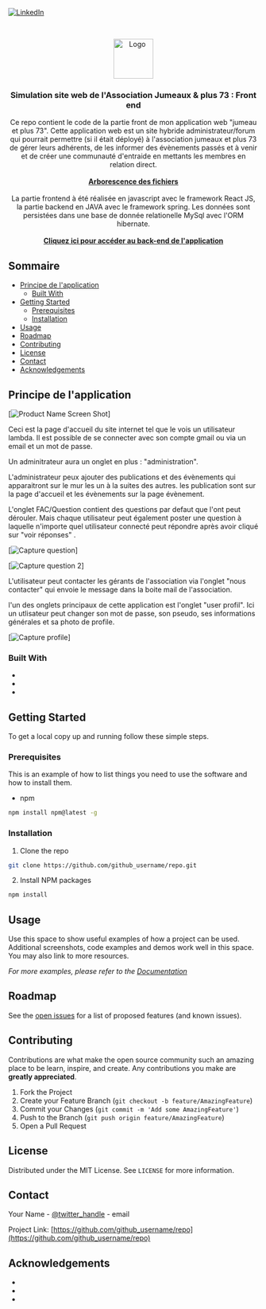 <!--
*** Thanks for checking out this README Template. If you have a suggestion that would
*** make this better, please fork the repo and create a pull request or simply open
*** an issue with the tag "enhancement".
*** Thanks again! Now go create something AMAZING! :D
***
***
***
*** To avoid retyping too much info. Do a search and replace for the following:
*** github_username, repo, twitter_handle, email
-->





<!-- PROJECT SHIELDS -->
<!--
*** I'm using markdown "reference style" links for readability.
*** Reference links are enclosed in brackets [ ] instead of parentheses ( ).
*** See the bottom of this document for the declaration of the reference variables
*** for contributors-url, forks-url, etc. This is an optional, concise syntax you may use.
*** https://www.markdownguide.org/basic-syntax/#reference-style-links
-->

[![LinkedIn][linkedin-shield]][linkedin-url]



<!-- PROJECT LOGO -->
<br />
<p align="center">
  <a href="https://github.com/bloodysysy73/J-P-Website_Front_End">
    <img src="public/images/logojp.jpg" alt="Logo" width="auto" height="80">
  </a>

  <h3 align="center">Simulation site web de l'Association Jumeaux & plus 73 : Front end</h3>

  <p align="center">
    Ce repo contient le code de la partie front de mon application web "jumeau et plus 73". Cette application web est un site hybride administrateur/forum qui pourrait permettre (si il était déployé) à l'association jumeaux et plus 73 de gérer leurs adhérents, de les informer des évènements passés et à venir et de créer une communauté d'entraide en mettants les membres en relation direct.
   <br />
    <br />
    <a href="https://github.com/bloodysysy73/J-P-Website_Front_End"><strong>Arborescence des fichiers</strong></a>
    <br />
  
  <br />
  La partie frontend à été réalisée en javascript avec le framework React JS, la partie backend en JAVA avec le framework spring. Les données sont persistées dans une base de donnée relationelle MySql avec l'ORM hibernate.<br /><br />
    <a href="https://github.com/bloodysysy73/J-P-Website_Back_End"><strong>Cliquez ici pour accéder au back-end de l'application</strong></a>
    <br />
</p>



<!-- TABLE OF CONTENTS -->
## Sommaire

* [Principe de l'application](#principe-de-lapplication)
  * [Built With](#built-with)
* [Getting Started](#getting-started)
  * [Prerequisites](#prerequisites)
  * [Installation](#installation)
* [Usage](#usage)
* [Roadmap](#roadmap)
* [Contributing](#contributing)
* [License](#license)
* [Contact](#contact)
* [Acknowledgements](#acknowledgements)



<!-- ABOUT THE PROJECT -->
## Principe de l'application

[![Product Name Screen Shot][product-screenshot]]

Ceci est la page d'accueil du site internet tel que le vois un utilisateur lambda. Il est possible de se connecter avec son compte gmail ou via un email et un mot de passe.

Un adminitrateur aura un onglet en plus : "administration".

L'administrateur peux ajouter des publications et des évènements qui apparaitront sur le mur les un à la suites des autres. les publication sont sur la page d'accueil et les évènements sur la page évènement.

L'onglet FAC/Question contient des questions par defaut que l'ont peut dérouler. Mais chaque utilisateur peut également poster une question à laquelle n'importe quel utilisateur connecté peut répondre après avoir cliqué sur "voir réponses" . 

[![Capture question][capture-question]]

[![Capture question 2][capture-question-2]]

L'utilisateur peut contacter les gérants de l'association via l'onglet "nous contacter" qui envoie le message dans la boite mail de l'association.

l'un des onglets principaux de cette application est l'onglet "user profil". Ici un utlisateur peut changer son mot de passe, son pseudo, ses informations générales et sa photo de profile. 

[![Capture profile][capture-profile]]

### Built With

* []()
* []()
* []()



<!-- GETTING STARTED -->
## Getting Started

To get a local copy up and running follow these simple steps.

### Prerequisites

This is an example of how to list things you need to use the software and how to install them.
* npm
```sh
npm install npm@latest -g
```

### Installation
 
1. Clone the repo
```sh
git clone https://github.com/github_username/repo.git
```
2. Install NPM packages
```sh
npm install
```



<!-- USAGE EXAMPLES -->
## Usage

Use this space to show useful examples of how a project can be used. Additional screenshots, code examples and demos work well in this space. You may also link to more resources.

_For more examples, please refer to the [Documentation](https://example.com)_



<!-- ROADMAP -->
## Roadmap

See the [open issues](https://github.com/github_username/repo/issues) for a list of proposed features (and known issues).



<!-- CONTRIBUTING -->
## Contributing

Contributions are what make the open source community such an amazing place to be learn, inspire, and create. Any contributions you make are **greatly appreciated**.

1. Fork the Project
2. Create your Feature Branch (`git checkout -b feature/AmazingFeature`)
3. Commit your Changes (`git commit -m 'Add some AmazingFeature'`)
4. Push to the Branch (`git push origin feature/AmazingFeature`)
5. Open a Pull Request



<!-- LICENSE -->
## License

Distributed under the MIT License. See `LICENSE` for more information.



<!-- CONTACT -->
## Contact

Your Name - [@twitter_handle](https://twitter.com/twitter_handle) - email

Project Link: [https://github.com/github_username/repo](https://github.com/github_username/repo)


<!-- ACKNOWLEDGEMENTS -->
## Acknowledgements

* []()
* []()
* []()

<!-- MARKDOWN LINKS & IMAGES -->
<!-- https://www.markdownguide.org/basic-syntax/#reference-style-links -->
[linkedin-shield]: https://img.shields.io/badge/-LinkedIn-black.svg?style=flat-square&logo=linkedin&colorB=555
[linkedin-url]: https://www.linkedin.com/in/sylvain-guehria-ab9737134/
[product-screenshot]: public/images/capture1.png
[capture-question]: public/images/capture2.png
[capture-question-2]: public/images/Capture3.png
[capture-profile]: public/images/Capture5.png

